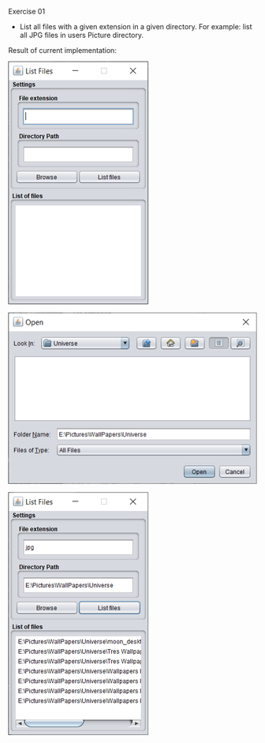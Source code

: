 Exercise 01

- List all files with a given extension in a given directory.
For example: list all JPG files in users Picture directory.
  
Result of current implementation:

![List Files screenshot](doc/list_files_1.png)

![List Files screenshot](doc/list_files_browse.png)

![List Files screenshot](doc/list_files_2.png)
